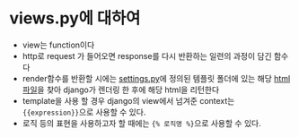 # views.py에 대하여
* view는 function이다
* http로 request 가 들어오면 response를 다시 반환하는 일련의 과정이 담긴 함수다
* render함수를 반환할 시에는 [settings.py](./config/settings.py)에 정의된 템플릿 폴더에 있는 해당 [html파일](./templates/all_rooms.html)을 찾아 django가 렌더링 한 후에 해당 html을 리턴한다
* template을 사용 할 경우 django의 view에서 넘겨준 context는 `{{expression}}`으로 사용할 수 있다.
* 로직 등의 표현을 사용하고자 할 때에는 `{% 로직명 %}`으로 사용할 수 있다.